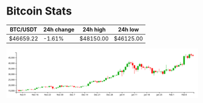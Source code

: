 # Bitcoin Stats

BTC/USDT|24h change|24h high|24h low|
|---|---|---|---|
|$46659.22|-1.61%|$48150.00|$46125.00|

<img src="./chart.svg">
